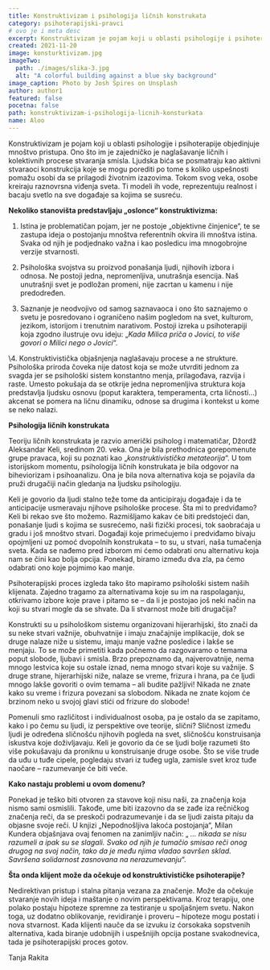 ```yaml
---
title: Konstruktivizam i psihologija ličnih konstrukata
category: psihoterapijski-pravci
# ovo je i meta desc
excerpt: Konstruktivizam je pojam koji u oblasti psihologije i psihoterapije objedinjuje mnoštvo pristupa.
created: 2021-11-20
image: konsturktivizam.jpg
imageTwo:
  path: ./images/slika-3.jpg
  alt: "A colorful building against a blue sky background"
image_caption: Photo by Josh Spires on Unsplash
author: author1
featured: false
pocetna: false
path: konstruktivizam-i-psihologija-licnih-konsturkata
name: Aloo
---
```



Konstruktivizam je pojam koji u oblasti psihologije i psihoterapije objedinjuje mnoštvo pristupa. Ono što im je zajedničko je naglašavanje ličnih i kolektivnih procese stvaranja smisla. Ljudska bića se posmatraju kao aktivni stvaraoci konstrukcija koje se mogu porediti po tome s koliko uspešnosti pomažu osobi da se prilagodi životnim izazovima. Tokom svog veka, osobe kreiraju raznovrsna viđenja sveta. Ti modeli ih vode, reprezentuju realnost i bacaju svetlo na sve događaje sa kojima se susreću. 

**Nekoliko stanovišta predstavljaju „oslonce“ konstruktivizma:**

1. Istina je problematičan pojam, jer ne postoje „objektivne činjenice“, te se zastupa ideja o postojanju mnoštva referentnih okvira ili mnoštva istina. Svaka od njih je podjednako važna i kao posledicu ima mnogobrojne verzije stvarnosti.

2. Psihološka svojstva su proizvod ponašanja ljudi, njihovih izbora i odnosa. Ne postoji jedna, nepromenljiva, unutrašnja esencija. Naš unutrašnji svet je podložan promeni, nije zacrtan u kamenu i nije predodređen.

3. Saznanje je neodvojivo od samog saznavaoca i ono što saznajemo o svetu je posredovano i ograničeno našim pogledom na svet, kulturom, jezikom, istorijom i trenutnim narativom. Postoji izreka u psihoterapiji koja zgodno ilustruje ovu ideju: „*Kada Milica priča o Jovici, to više govori o Milici nego o Jovici*“.

\4. Konstruktivistička objašnjenja naglašavaju procese a ne strukture. Psihološka priroda čoveka nije datost koja se može utvrditi jednom za svagda jer se psihološki sistem konstantno menja, prilagođava, razvija i raste. Umesto pokušaja da se otkrije jedna nepromenljiva struktura koja predstavlja ljudsku osnovu (poput karaktera, temperamenta, crta ličnosti…) akcenat se pomera na ličnu dinamiku, odnose sa drugima i kontekst u kome se neko nalazi.

**Psihologija ličnih konstrukata** 


Teoriju ličnih konstrukata je razvio američki psiholog i matematičar, Džordž Aleksandar Keli, sredinom 20. veka. Ona je bila prethodnica gorepomenute grupe pravaca, koji su poznati kao „*konstruktivistička metateorija*“. U tom istorijskom momentu, psihologija ličnih konstrukata je bila odgovor na biheviorizam i psihoanalizu. Ona je bila nova alternativa koja se pojavila da pruži drugačiji način gledanja na ljudsku psihologiju.


Keli je govorio da ljudi stalno teže tome da anticipiraju događaje i da te anticipacije usmeravaju njihove psihološke procese. Šta mi to predviđamo? Keli bi rekao sve što možemo. Razmišljamo kakav će biti predstojeći dan, ponašanje ljudi s kojima se susrećemo, naši fizički procesi, tok saobraćaja u gradu i još mnoštvo stvari. Događaji koje primećujemo i predviđamo bivaju opojmljeni uz pomoć dvopolnih konstrukata – to su, u stvari, naša tumačenja sveta. Kada se nađemo pred izborom mi ćemo odabrati onu alternativu koja nam se čini kao bolja opcija. Ponekad, biramo između dva zla, pa ćemo odabrati ono koje pojmimo kao manje.


Psihoterapijski proces izgleda tako što mapiramo psihološki sistem naših klijenata. Zajedno tragamo za alternativama koje su im na raspolaganju, otkrivamo izbore koje prave i pitamo se – da li je postojao još neki način na koji su stvari mogle da se shvate. Da li stvarnost može biti drugačija?

Konstrukti su u psihološkom sistemu organizovani hijerarhijski, što znači da su neke stvari važnije, obuhvatnije i imaju značajnije implikacije, dok se druge nalaze niže u sistemu, imaju manje važne posledice i lakše se menjaju. To se može primetiti kada počnemo da razgovaramo o temama poput slobode, ljubavi i smisla. Brzo prepoznamo da, najverovatnije, nema mnogo lestvica koje su ostale iznad, nema mnogo stvari koje su važnije. S druge strane, hijerarhijski niže, nalaze se vreme, frizura i hrana, pa će ljudi mnogo lakše govoriti o ovim temama – ali budite pažljivi! Nikada ne znate kako su vreme i frizura povezani sa slobodom. Nikada ne znate kojom će brzinom neko u svojoj glavi stići od frizure do slobode!

Pomenuli smo različitost i individualnost osoba, pa je ostalo da se zapitamo, kako i po čemu su ljudi, iz perspektive ove teorije, slični?  Sličnost između ljudi je određena sličnošću njihovih pogleda na svet, sličnošću konstruisanja iskustva koje doživljavaju. Keli je govorio da će se ljudi bolje razumeti što više pokušavaju da proniknu u konstruisanje druge osobe. Što se više trude da uđu u tuđe cipele, pogledaju stvari iz tuđeg ugla, zamisle svet kroz tuđe naočare – razumevanje će biti veće.

**Kako nastaju problemi u ovom domenu?**


Ponekad je teško biti otvoren za stavove koji nisu naši, za značenja koja nismo sami osmislili. Takođe, ume biti izazovno da se zađe iza rečničkog značenja reči, da se preskoči podrazumevanje i da se ljudi zaista pitaju da objasne svoje reči. U knjizi „Nepodnošljiva lakoća postojanja“, Milan Kundera objašnjava ovaj fenomen na zanimljiv način: „ *… nikada se nisu razumeli a ipak su se slagali. Svako od njih je tumačio smisao reči onog drugog na svoj način, tako da je među njima vladao savršen sklad. Savršena solidarnost zasnovana na nerazumevanju*“. 

**Šta onda klijent može da očekuje od konstruktivističke psihoterapije?** 

Nedirektivan pristup i stalna pitanja vezana za značenje. Može da očekuje stvaranje novih ideja i maštanje o novim perspektivama. Kroz terapiju, one polako postaju hipoteze spremne za testiranje u spoljašnjem svetu. Nakon toga, uz dodatno oblikovanje, revidiranje i proveru – hipoteze mogu postati i nova stvarnost. 
Kada klijenti nauče da se izvuku iz ćorsokaka sopstvenih alternativa, kada biranje udobnijih i uspešnijih opcija postane svakodnevica, tada je psihoterapijski proces gotov.


Tanja Rakita
